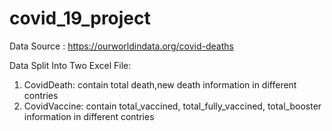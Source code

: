 # covid_19_project

Data Source : https://ourworldindata.org/covid-deaths

Data Split Into Two Excel File:
1) CovidDeath: contain total death,new death information in different contries
2) CovidVaccine: contain total_vaccined, total_fully_vaccined, total_booster information in different contries
